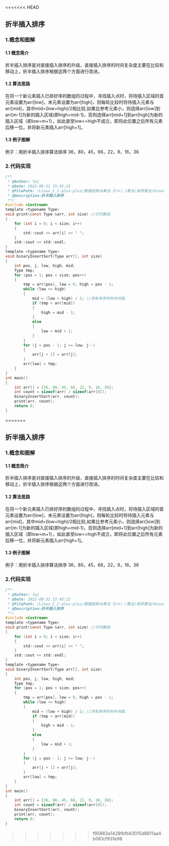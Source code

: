 <<<<<<< HEAD
## 折半插入排序

### 1.概念和图解

#### 1.1 概念简介

折半插入排序是对直接插入排序的升级，直接插入排序的时间复杂度主要在比较和移动上，折半插入排序根据这两个方面进行改进。

#### 1.2 算法思路

在将一个新元素插入已排好序的数组的过程中，寻找插入点时，将待插入区域的首元素设置为arr[low]，末元素设置为arr[high]，则每轮比较时将待插入元素与arr[mid]，其中mid=(low+high)/2相比较,如果比参考元素小，则选择arr[low]到arr[m-1]为新的插入区域(即high=mid-1)，否则选择arr[mid+1]到arr[high]为新的插入区域（即low=m+1），如此直至low<=high不成立，即将此位置之后所有元素后移一位，并将新元素插入arr[high+1]。

#### 1.3 例子图解

例子：用折半插入排序算法排序 36，80，45，66，22，9，16，36

###  2.代码实现

``` c ++
/**
 * @Author: lwj
 * @Date: 2022-08-31 15:45:22
 * @FilePath: /Linux_C_C-plus-plus/数据结构与算法（C++）/算法/排序算法/binaryInsertSort.cpp
 * @Description:折半插入排序
 **/
#include <iostream>
template <typename Type>
void print(const Type &arr, int size) //打印数组
{
    for (int i = 0; i < size; i++)
    {
        std::cout << arr[i] << " ";
    }
    std::cout << std::endl;
}
template <typename Type>
void binaryInsertSort(Type arr[], int size)
{
    int pos, j, low, high, mid;
    Type tmp;
    for (pos = 1; pos < size; pos++)
    {
        tmp = arr[pos], low = 0, high = pos - 1;
        while (low <= high)
        {
            mid = (low + high) / 2; //求有序序列的中间值，
            if (tmp < arr[mid])
            {
                high = mid - 1;
            }
            else
            {
                low = mid + 1;
            }
        }
        for (j = pos - 1; j >= low; j--)
        {
            arr[j + 1] = arr[j];
        }
        arr[low] = tmp;
    }
}
int main()
{
    int arr[] = {36, 80, 45, 66, 22, 9, 16, 36};
    int count = sizeof(arr) / sizeof(arr[0]);
    binaryInsertSort(arr, count);
    print(arr, count);
    return 0;
}
```

=======
## 折半插入排序

### 1.概念和图解

#### 1.1 概念简介

折半插入排序是对直接插入排序的升级，直接插入排序的时间复杂度主要在比较和移动上，折半插入排序根据这两个方面进行改进。

#### 1.2 算法思路

在将一个新元素插入已排好序的数组的过程中，寻找插入点时，将待插入区域的首元素设置为arr[low]，末元素设置为arr[high]，则每轮比较时将待插入元素与arr[mid]，其中mid=(low+high)/2相比较,如果比参考元素小，则选择arr[low]到arr[m-1]为新的插入区域(即high=mid-1)，否则选择arr[mid+1]到arr[high]为新的插入区域（即low=m+1），如此直至low<=high不成立，即将此位置之后所有元素后移一位，并将新元素插入arr[high+1]。

#### 1.3 例子图解

例子：用折半插入排序算法排序 36，80，45，66，22，9，16，36

###  2.代码实现

``` c ++
/**
 * @Author: lwj
 * @Date: 2022-08-31 15:45:22
 * @FilePath: /Linux_C_C-plus-plus/数据结构与算法（C++）/算法/排序算法/binaryInsertSort.cpp
 * @Description:折半插入排序
 **/
#include <iostream>
template <typename Type>
void print(const Type &arr, int size) //打印数组
{
    for (int i = 0; i < size; i++)
    {
        std::cout << arr[i] << " ";
    }
    std::cout << std::endl;
}
template <typename Type>
void binaryInsertSort(Type arr[], int size)
{
    int pos, j, low, high, mid;
    Type tmp;
    for (pos = 1; pos < size; pos++)
    {
        tmp = arr[pos], low = 0, high = pos - 1;
        while (low <= high)
        {
            mid = (low + high) / 2; //求有序序列的中间值，
            if (tmp < arr[mid])
            {
                high = mid - 1;
            }
            else
            {
                low = mid + 1;
            }
        }
        for (j = pos - 1; j >= low; j--)
        {
            arr[j + 1] = arr[j];
        }
        arr[low] = tmp;
    }
}
int main()
{
    int arr[] = {36, 80, 45, 66, 22, 9, 16, 36};
    int count = sizeof(arr) / sizeof(arr[0]);
    binaryInsertSort(arr, count);
    print(arr, count);
    return 0;
}
```

>>>>>>> f95863a1428fbfb83015d8811aa4b061cf931e98
